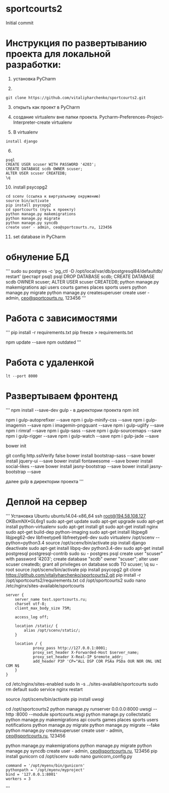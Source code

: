 # sportcourts2

Initial commit

# Инструкция по развертыванию проекта для локальной разработки:

1) установка PyCharm

2) 
```
git clone https://github.com/vitaliyharchenko/sportcourts2.git
```

3) открыть как проект в PyCharm

4) создание virtualenv вне папки проекта. Pycharm-Preferences-Project-Interpreter-create virtualenv

5) В virtualenv 

```
install django
```

6)
```
psql
CREATE USER scuser WITH PASSWORD '4203';
CREATE DATABASE scdb OWNER scuser;
ALTER USER scuser CREATEDB;
\q
```

10) install psycopg2

```
cd scenv (ссылка к виртуальному окружению)
source bin/activate
pip install psycopg2
cd sportcourts (путь к проекту)
python manage.py makemigrations
python manage.py migrate
python manage.py syncdb
create user - admin, ceo@sportcourts.ru, 123456
```

11) set database in PyCharm

# обнуление БД

'''
sudo su postgres -c 'pg_ctl -D /opt/local/var/db/postgresql84/defaultdb/ restart' (рестарт psql)
psql
DROP DATABASE scdb;
CREATE DATABASE scdb OWNER scuser;
ALTER USER scuser CREATEDB;
python manage.py makemigrations api users courts games places sports users
python manage.py migrate
python manage.py createsuperuser
create user - admin, ceo@sportcourts.ru, 123456
'''


# Работа с зависимостями
'''
pip install -r requirements.txt
pip freeze > requirements.txt

npm update --save
npm outdated
'''

# Работа с удаленкой #
```
lt --port 8000
```

# Развертываем фронтенд #
'''
npm install --save-dev gulp - в директории проекта
npm init

npm i gulp-autoprefixer --save
npm i gulp-minify-css --save
npm i gulp-imagemin --save
npm i imagemin-pngquant --save
npm i gulp-uglify --save
npm i rimraf --save
npm i gulp-sass --save
npm i gulp-sourcemaps --save
npm i gulp-rigger --save
npm i gulp-watch --save
npm i gulp-jade --save

bower init

git config http.sslVerify false
bower install bootstrap-sass --save
bower install jquery-ui --save
bower install fontawesome --save
bower install social-likes --save
bower install jasny-bootstrap --save
bower install jasny-bootstrap --save

далее gulp в директории проекта
'''


# Деплой на сервер

'''
Установка Ubuntu ubuntu14.04-x86_64
ssh root@194.58.108.127
OKBxmNX*GL6rg1
sudo apt-get update
sudo apt-get upgrade
sudo apt-get install python-virtualenv
sudo apt-get install git
sudo apt-get install nginx
sudo apt-get build-dep python-imaging
sudo apt-get install libjpeg8 libjpeg62-dev libfreetype6 libfreetype6-dev
sudo virtualenv /opt/scenv --python=python3.4
source /opt/scenv/bin/activate
pip install django
deactivate
sudo apt-get install libpq-dev python3.4-dev
sudo apt-get install postgresql postgresql-contrib
sudo su - postgres
psql
create user "scuser" with password '4203';
create database "scdb" owner "scuser";
alter user scuser createdb;
grant all privileges on database scdb TO scuser;
\q
su - root
source /opt/scenv/bin/activate
pip install psycopg2
git clone https://github.com/vitaliyharchenko/sportcourts2.git
pip install -r /opt/sportcourts2/requirements.txt
cd /opt/sportcourts2
sudo nano /etc/nginx/sites-available/sportcourts

    server {
        server_name test.sportcourts.ru;
        charset utf-8;
        client_max_body_size 75M;  

        access_log off;

        location /static/ {
            alias /opt/scenv/static/;
        }

        location / {
                proxy_pass http://127.0.0.1:8001;
                proxy_set_header X-Forwarded-Host $server_name;
                proxy_set_header X-Real-IP $remote_addr;
                add_header P3P 'CP="ALL DSP COR PSAa PSDa OUR NOR ONL UNI COM N$
        }
    }
    
cd /etc/nginx/sites-enabled
sudo ln -s ../sites-available/sportcourts
sudo rm default
sudo service nginx restart

source /opt/scenv/bin/activate
pip install uwsgi

cd /opt/sportcourts2
python manage.py runserver 0.0.0.0:8000
uwsgi --http :8000 --module sportcourts.wsgi
python manage.py collectstatic
python manage.py makemigrations api courts games places sports users notifications
python manage.py migrate
python manage.py migrate --fake
python manage.py createsuperuser
create user - admin, ceo@sportcourts.ru, 123456


python manage.py makemigrations
python manage.py migrate
python manage.py syncdb
create user - admin, ceo@sportcourts.ru, 123456
pip install gunicorn
cd /opt/scenv
sudo nano gunicorn_config.py

    command = '/opt/myenv/bin/gunicorn'
    pythonpath = '/opt/myenv/myproject'
    bind = '127.0.0.1:8001'
    workers = 3

'''

